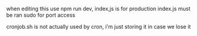 when editing this use npm run dev, index,js is for production
index.js must be ran sudo for port access

cronjob.sh is not actually used by cron, i'm just storing it in case we lose it